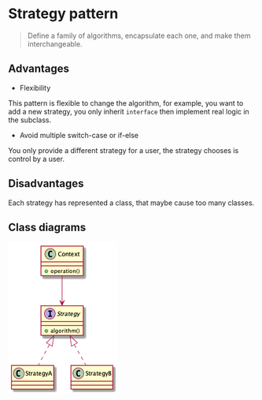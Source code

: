 # Strategy pattern

> Define a family of algorithms, encapsulate each one, and make them interchangeable.

## Advantages

* Flexibility

This pattern is flexible to change the algorithm, for example, you want to add a new strategy, you only inherit `interface` then implement real logic in the subclass.

* Avoid multiple switch-case or if-else

You only provide a different strategy for a user, the strategy chooses is control by a user.

## Disadvantages

Each strategy has represented a class, that maybe cause too many classes.

## Class diagrams

![](./strategy-pattern-uml.png)
